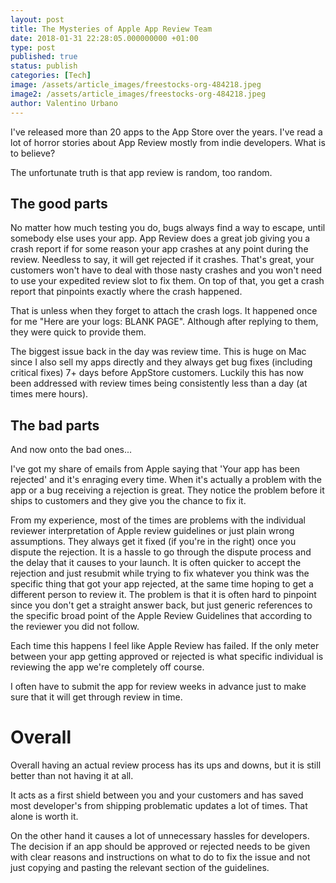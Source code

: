 ```yaml
---
layout: post
title: The Mysteries of Apple App Review Team
date: 2018-01-31 22:28:05.000000000 +01:00
type: post
published: true
status: publish
categories: [Tech]
image: /assets/article_images/freestocks-org-484218.jpeg
image2: /assets/article_images/freestocks-org-484218.jpeg
author: Valentino Urbano
---
```


I've released more than 20 apps to the App Store over the years. I've read a lot of horror stories about App Review mostly from indie developers. What is to believe?

The unfortunate truth is that app review is random, too random.

## The good parts

No matter how much testing you do, bugs always find a way to escape, until somebody else uses your app. App Review does a great job giving you a crash report if for some reason your app crashes at any point during the review. Needless to say, it will get rejected if it crashes. That's great, your customers won't have to deal with those nasty crashes and you won't need to use your expedited review slot to fix them. On top of that, you get a crash report that pinpoints exactly where the crash happened.

That is unless when they forget to attach the crash logs. It happened once for me "Here are your logs: BLANK PAGE". Although after replying to them, they were quick to provide them.

The biggest issue back in the day was review time. This is huge on Mac since I also sell my apps directly and they always get bug fixes (including critical fixes) 7+ days before AppStore customers. Luckily this has now been addressed with review times being consistently less than a day (at times mere hours).

## The bad parts

And now onto the bad ones...

I've got my share of emails from Apple saying that 'Your app has been rejected' and it's enraging every time. When it's actually a problem with the app or a bug receiving a rejection is great. They notice the problem before it ships to customers and they give you the chance to fix it.

From my experience, most of the times are problems with the individual reviewer interpretation of Apple review guidelines or just plain wrong assumptions. They always get it fixed (if you're in the right) once you dispute the rejection. It is a hassle to go through the dispute process and the delay that it causes to your launch. It is often quicker to accept the rejection and just resubmit while trying to fix whatever you think was the specific thing that got your app rejected, at the same time hoping to get a different person to review it. The problem is that it is often hard to pinpoint since you don't get a straight answer back, but just generic references to the specific broad point of the Apple Review Guidelines that according to the reviewer you did not follow.

Each time this happens I feel like Apple Review has failed. If the only meter between your app getting approved or rejected is what specific individual is reviewing the app we're completely off course.

I often have to submit the app for review weeks in advance just to make sure that it will get through review in time.

# Overall

Overall having an actual review process has its ups and downs, but it is still better than not having it at all.

It acts as a first shield between you and your customers and has saved most developer's from shipping problematic updates a lot of times. That alone is worth it.

On the other hand it causes a lot of unnecessary hassles for developers. The decision if an app should be approved or rejected needs to be given with clear reasons and instructions on what to do to fix the issue and not just copying and pasting the relevant section of the guidelines.